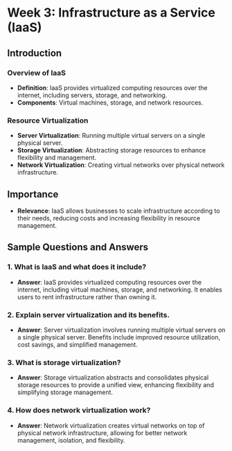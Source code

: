 # Week 3: Infrastructure as a Service (IaaS)

## Introduction

### Overview of IaaS

- **Definition**: IaaS provides virtualized computing resources over the internet, including servers, storage, and networking.
- **Components**: Virtual machines, storage, and network resources.

### Resource Virtualization

- **Server Virtualization**: Running multiple virtual servers on a single physical server.
- **Storage Virtualization**: Abstracting storage resources to enhance flexibility and management.
- **Network Virtualization**: Creating virtual networks over physical network infrastructure.

## Importance

- **Relevance**: IaaS allows businesses to scale infrastructure according to their needs, reducing costs and increasing flexibility in resource management.

## Sample Questions and Answers

### 1. What is IaaS and what does it include?

- **Answer**: IaaS provides virtualized computing resources over the internet, including virtual machines, storage, and networking. It enables users to rent infrastructure rather than owning it.

### 2. Explain server virtualization and its benefits.

- **Answer**: Server virtualization involves running multiple virtual servers on a single physical server. Benefits include improved resource utilization, cost savings, and simplified management.

### 3. What is storage virtualization?

- **Answer**: Storage virtualization abstracts and consolidates physical storage resources to provide a unified view, enhancing flexibility and simplifying storage management.

### 4. How does network virtualization work?

- **Answer**: Network virtualization creates virtual networks on top of physical network infrastructure, allowing for better network management, isolation, and flexibility.
